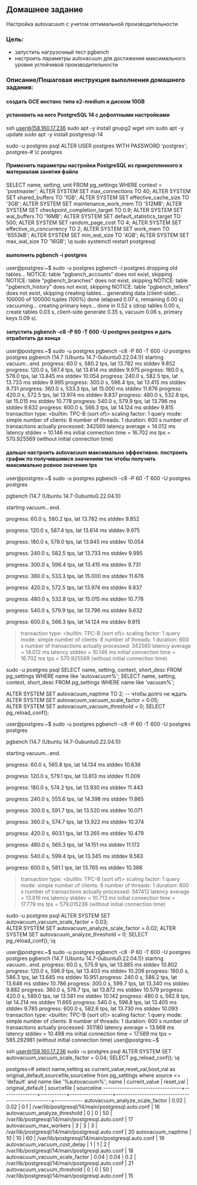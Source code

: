 ## Домашнее задание

Настройка autovacuum с учетом оптимальной производительности

### Цель:
-   запустить нагрузочный тест pgbench
-   настроить параметры autovacuum для достижения максимального уровня устойчивой производительности

  

### Описание/Пошаговая инструкция выполнения домашнего задания:

####  создать GCE инстанс типа e2-medium и диском 10GB
####   установить на него PostgreSQL 14 с дефолтными настройками
ssh user@158.160.17.236
sudo apt -y install gnupg2 wget vim
sudo apt -y update
sudo apt -y install postgresql-14

sudo -u postgres psql
ALTER USER postgres WITH PASSWORD 'postgres';
postgres-# \c postgres

#### Применить параметры настройки PostgreSQL из прикрепленного к материалам занятия файла

SELECT name, setting, unit FROM pg_settings WHERE context = 'postmaster';
ALTER SYSTEM SET max_connections TO 40;
ALTER SYSTEM SET shared_buffers TO '1GB';
ALTER SYSTEM SET effective_cache_size TO '3GB';
ALTER SYSTEM SET maintenance_work_mem TO '512MB';
ALTER SYSTEM SET checkpoint_completion_target TO 0.9;
ALTER SYSTEM SET wal_buffers TO '16MB';
ALTER SYSTEM SET default_statistics_target TO 500;
ALTER SYSTEM SET random_page_cost TO 4;
ALTER SYSTEM SET effective_io_concurrency TO 2;
ALTER SYSTEM SET work_mem TO '6553kB';
ALTER SYSTEM SET min_wal_size TO '4GB';
ALTER SYSTEM SET max_wal_size TO '16GB';
\q
sudo systemctl restart postgresql

#### выполнить pgbench -i postgres
user@postgres:~$ sudo -u postgres pgbench -i postgres
dropping old tables...
NOTICE:  table "pgbench_accounts" does not exist, skipping
NOTICE:  table "pgbench_branches" does not exist, skipping
NOTICE:  table "pgbench_history" does not exist, skipping
NOTICE:  table "pgbench_tellers" does not exist, skipping
creating tables...
generating data (client-side)...
100000 of 100000 tuples (100%) done (elapsed 0.07 s, remaining 0.00 s)
vacuuming...
creating primary keys...
done in 0.52 s (drop tables 0.00 s, create tables 0.03 s, client-side generate 0.35 s, vacuum 0.06 s, primary keys 0.09 s).

#### запустить pgbench -c8 -P 60 -T 600 -U postgres postgres и   дать отработать до конца
user@postgres:~$ sudo -u postgres pgbench -c8 -P 60 -T 600 -U postgres postgres
pgbench (14.7 (Ubuntu 14.7-0ubuntu0.22.04.1))
starting vacuum...end.
progress: 60.0 s, 580.2 tps, lat 13.782 ms stddev 9.852
progress: 120.0 s, 587.4 tps, lat 13.614 ms stddev 9.975
progress: 180.0 s, 578.0 tps, lat 13.845 ms stddev 10.054
progress: 240.0 s, 582.5 tps, lat 13.733 ms stddev 9.995
progress: 300.0 s, 596.4 tps, lat 13.415 ms stddev 9.731
progress: 360.0 s, 533.3 tps, lat 15.000 ms stddev 11.676
progress: 420.0 s, 572.5 tps, lat 13.974 ms stddev 9.837
progress: 480.0 s, 532.8 tps, lat 15.015 ms stddev 10.778
progress: 540.0 s, 579.9 tps, lat 13.796 ms stddev 9.632
progress: 600.0 s, 566.3 tps, lat 14.124 ms stddev 9.815
transaction type: <builtin: TPC-B (sort of)>
scaling factor: 1
query mode: simple
number of clients: 8
number of threads: 1
duration: 600 s
number of transactions actually processed: 342560
latency average = 14.012 ms
latency stddev = 10.146 ms
initial connection time = 16.702 ms
tps = 570.925569 (without initial connection time)

#### дальше настроить autovacuum максимально эффективно. построить график по получившимся значениям так чтобы получить максимально ровное значение tps

user@postgres:~$ sudo -u postgres pgbench -c8 -P 60 -T 600 -U postgres postgres

pgbench (14.7 (Ubuntu 14.7-0ubuntu0.22.04.1))

starting vacuum...end.

progress: 60.0 s, 580.2 tps, lat 13.782 ms stddev 9.852

progress: 120.0 s, 587.4 tps, lat 13.614 ms stddev 9.975

progress: 180.0 s, 578.0 tps, lat 13.845 ms stddev 10.054

progress: 240.0 s, 582.5 tps, lat 13.733 ms stddev 9.995

progress: 300.0 s, 596.4 tps, lat 13.415 ms stddev 9.731

progress: 360.0 s, 533.3 tps, lat 15.000 ms stddev 11.676

progress: 420.0 s, 572.5 tps, lat 13.974 ms stddev 9.837

progress: 480.0 s, 532.8 tps, lat 15.015 ms stddev 10.778

progress: 540.0 s, 579.9 tps, lat 13.796 ms stddev 9.632

progress: 600.0 s, 566.3 tps, lat 14.124 ms stddev 9.815

>transaction type: <builtin: TPC-B (sort of)>
scaling factor: 1
query mode: simple
number of clients: 8
number of threads: 1
duration: 600 s
number of transactions actually processed: 342560
latency average = 14.012 ms
latency stddev = 10.146 ms
initial connection time = 16.702 ms
tps = 570.925569 (without initial connection time)

sudo -u postgres psql
SELECT name, setting, context, short_desc FROM pg_settings WHERE name like 'autovacuum%';
SELECT name, setting, context, short_desc FROM pg_settings WHERE name like 'vacuum%';

ALTER SYSTEM SET autovacuum_naptime TO 2; -- чтобы долго не ждать
ALTER SYSTEM SET autovacuum_vacuum_scale_factor = 0.05;  
ALTER SYSTEM SET autovacuum_vacuum_threshold = 0;
SELECT pg_reload_conf();


user@postgres:~$ sudo -u postgres pgbench -c8 -P 60 -T 600 -U postgres postgres

pgbench (14.7 (Ubuntu 14.7-0ubuntu0.22.04.1))

starting vacuum...end.

progress: 60.0 s, 565.8 tps, lat 14.134 ms stddev 10.636

progress: 120.0 s, 579.1 tps, lat 13.813 ms stddev 11.009

progress: 180.0 s, 574.2 tps, lat 13.930 ms stddev 11.443

progress: 240.0 s, 555.6 tps, lat 14.398 ms stddev 11.865

progress: 300.0 s, 591.7 tps, lat 13.520 ms stddev 10.071

progress: 360.0 s, 574.7 tps, lat 13.922 ms stddev 10.374

progress: 420.0 s, 603.1 tps, lat 13.265 ms stddev 10.479

progress: 480.0 s, 565.3 tps, lat 14.151 ms stddev 11.172

progress: 540.0 s, 599.4 tps, lat 13.345 ms stddev 9.563

progress: 600.0 s, 581.1 tps, lat 13.765 ms stddev 10.388

>transaction type: <builtin: TPC-B (sort of)>
scaling factor: 1
query mode: simple
number of clients: 8
number of threads: 1
duration: 600 s
number of transactions actually processed: 347412
latency average = 13.816 ms
latency stddev = 10.713 ms
initial connection time = 17.779 ms
tps = 579.015236 (without initial connection time)


sudo -u postgres psql
ALTER SYSTEM SET autovacuum_vacuum_scale_factor = 0.03;  
ALTER SYSTEM SET autovacuum_analyze_scale_factor = 0.02;
ALTER SYSTEM SET autovacuum_analyze_threshold = 0;
SELECT pg_reload_conf();
\q



user@postgres:~$ sudo -u postgres pgbench -c8 -P 60 -T 600 -U postgres postgres
pgbench (14.7 (Ubuntu 14.7-0ubuntu0.22.04.1))
starting vacuum...end.
progress: 60.0 s, 575.9 tps, lat 13.885 ms stddev 10.802
progress: 120.0 s, 596.9 tps, lat 13.403 ms stddev 10.206
progress: 180.0 s, 586.3 tps, lat 13.645 ms stddev 10.951
progress: 240.0 s, 586.2 tps, lat 13.646 ms stddev 10.786
progress: 300.0 s, 599.7 tps, lat 13.340 ms stddev 9.882
progress: 360.0 s, 576.7 tps, lat 13.872 ms stddev 10.579
progress: 420.0 s, 589.0 tps, lat 13.581 ms stddev 10.142
progress: 480.0 s, 562.8 tps, lat 14.214 ms stddev 11.665
progress: 540.0 s, 596.8 tps, lat 13.405 ms stddev 9.785
progress: 600.0 s, 582.6 tps, lat 13.730 ms stddev 10.093
transaction type: <builtin: TPC-B (sort of)>
scaling factor: 1
query mode: simple
number of clients: 8
number of threads: 1
duration: 600 s
number of transactions actually processed: 351180
latency average = 13.668 ms
latency stddev = 10.498 ms
initial connection time = 17.589 ms
tps = 585.292981 (without initial connection time)
user@postgres:~$

ssh user@158.160.17.236
sudo -u postgres psql
ALTER SYSTEM SET autovacuum_vacuum_scale_factor = 0.04;
SELECT pg_reload_conf();
\q

postgres=# select name,setting as current_value,reset_val,boot_val as original_default,sourcefile,sourceline from pg_settings where source <> 'default' and name like '%autovacuum%';
              name               | current_value | reset_val | original_default |                    sourcefile                    | sourceline
---------------------------------+---------------+-----------+------------------+--------------------------------------------------+------------
 autovacuum_analyze_scale_factor | 0.02          | 0.02      | 0.1              | /var/lib/postgresql/14/main/postgresql.auto.conf |         16
 autovacuum_analyze_threshold    | 0             | 0         | 50               | /var/lib/postgresql/14/main/postgresql.auto.conf |         17
 autovacuum_max_workers          | 3             | 3         | 3                | /var/lib/postgresql/14/main/postgresql.auto.conf |         20
 autovacuum_naptime              | 10            | 10        | 60               | /var/lib/postgresql/14/main/postgresql.auto.conf |         19
 autovacuum_vacuum_cost_delay    | 1             | 1         | 2                | /var/lib/postgresql/14/main/postgresql.auto.conf |         18
 autovacuum_vacuum_scale_factor  | 0.04          | 0.04      | 0.2              | /var/lib/postgresql/14/main/postgresql.auto.conf |         21
 autovacuum_vacuum_threshold     | 0             | 0         | 50               | /var/lib/postgresql/14/main/postgresql.auto.conf |         15
 
<!--stackedit_data:
eyJoaXN0b3J5IjpbLTEzNzI4MTU0ODcsMTAxNzM4NjMzOSw5Nj
Q5NzkyOTUsLTEyODc0NDU2NzYsLTEyMTc3ODI3MzQsMTMwNTc0
ODU0LC05OTA5OTkyOSwxMTY0NzM0NTM0XX0=
-->